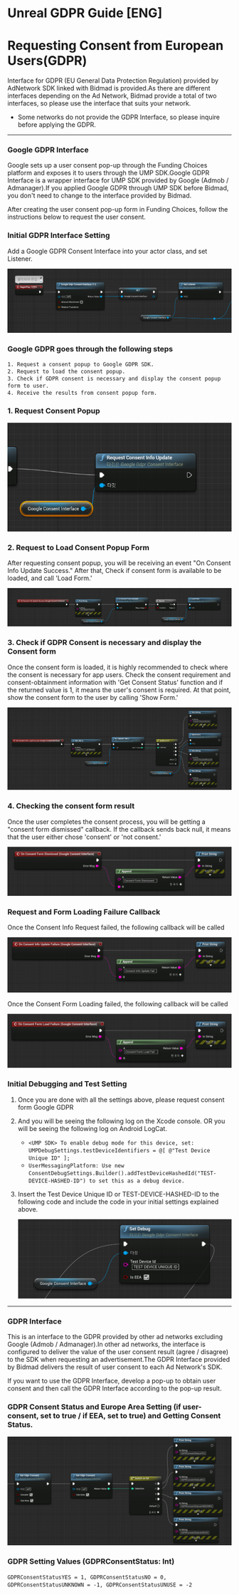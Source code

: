 # Unreal GDPR Guide [ENG]

# **Requesting Consent from European Users(GDPR)**

Interface for GDPR (EU General Data Protection Regulation) provided by AdNetwork SDK linked with Bidmad is provided.As there are different interfaces depending on the Ad Network, Bidmad provide a total of two interfaces, so please use the interface that suits your network.

- Some networks do not provide the GDPR Interface, so please inquire before applying the GDPR.

---

### **Google GDPR Interface**

Google sets up a user consent pop-up through the Funding Choices platform and exposes it to users through the UMP SDK.Google GDPR Interface is a wrapper interface for UMP SDK provided by Google (Admob / Admanager).If you applied Google GDPR through UMP SDK before Bidmad, you don't need to change to the interface provided by Bidmad.

After creating the user consent pop-up form in Funding Choices, follow the instructions below to request the user consent.

### **Initial GDPR Interface Setting**

Add a Google GDPR Consent Interface into your actor class, and set Listener.

![./UnrealGDPRGuide/_2021-04-16__2.42.46.png](./UnrealGDPRGuide/_2021-04-16__2.42.46.png)

### **Google GDPR goes through the following steps**

```
1. Request a consent popup to Google GDPR SDK.
2. Request to load the consent popup.
3. Check if GDPR consent is necessary and display the consent popup form to user.
4. Receive the results from consent popup form.
```

### **1. Request Consent Popup**

![./UnrealGDPRGuide/_2021-04-16__2.46.14.png](./UnrealGDPRGuide/_2021-04-16__2.46.14.png)

### **2. Request to Load Consent Popup Form**

After requesting consent popup, you will be receiving an event "On Consent Info Update Success." After that, Check if consent form is available to be loaded, and call 'Load Form.'

![./UnrealGDPRGuide/_2021-04-16__2.47.45.png](./UnrealGDPRGuide/_2021-04-16__2.47.45.png)

### **3. Check if GDPR Consent is necessary and display the Consent form**

Once the consent form is loaded, it is highly recommended to check where the consent is necessary for app users. Check the consent requirement and consent-obtainment information with 'Get Consent Status' function and if the returned value is 1, it means the user's consent is required. At that point, show the consent form to the user by calling 'Show Form.'

![./UnrealGDPRGuide/_2021-04-16__3.24.39.png](./UnrealGDPRGuide/_2021-04-16__3.24.39.png)

### **4. Checking the consent form result**

Once the user completes the consent process, you will be getting a "consent form dismissed" callback. If the callback sends back null, it means that the user either chose 'consent' or 'not consent.'

![./UnrealGDPRGuide/_2021-04-16__3.31.47.png](./UnrealGDPRGuide/_2021-04-16__3.31.47.png)

### **Request and Form Loading Failure Callback**

Once the Consent Info Request failed, the following callback will be called

![./UnrealGDPRGuide/_2021-04-16__3.34.31.png](./UnrealGDPRGuide/_2021-04-16__3.34.31.png)

Once the Consent Form Loading failed, the following callback will be called

![./UnrealGDPRGuide/_2021-04-16__3.35.09.png](./UnrealGDPRGuide/_2021-04-16__3.35.09.png)

### **Initial Debugging and Test Setting**

1. Once you are done with all the settings above, please request consent form Google GDPR
2. And you will be seeing the following log on the Xcode console. OR you will be seeing the following log on Android LogCat.
    - `<UMP SDK> To enable debug mode for this device, set: UMPDebugSettings.testDeviceIdentifiers = @[ @"Test Device Unique ID" ];`
    - `UserMessagingPlatform: Use new ConsentDebugSettings.Builder().addTestDeviceHashedId("TEST-DEVICE-HASHED-ID") to set this as a debug device.`
3. Insert the Test Device Unique ID or TEST-DEVICE-HASHED-ID to the following code and include the code in your initial settings explained above.

    ![./UnrealGDPRGuide/_2021-04-16__3.38.59.png](./UnrealGDPRGuide/_2021-04-16__3.38.59.png)

---

### **GDPR Interface**

This is an interface to the GDPR provided by other ad networks excluding Google (Admob / Admanager).In other ad networks, the interface is configured to deliver the value of the user consent result (agree / disagree) to the SDK when requesting an advertisement.The GDPR Interface provided by Bidmad delivers the result of user consent to each Ad Network's SDK.

If you want to use the GDPR Interface, develop a pop-up to obtain user consent and then call the GDPR Interface according to the pop-up result.

### **GDPR Consent Status and Europe Area Setting (if user-consent, set to true / if EEA, set to true) and Getting Consent Status.**

![./UnrealGDPRGuide/_2021-04-16__3.57.34.png](./UnrealGDPRGuide/_2021-04-16__3.57.34.png)

### **GDPR Setting Values (GDPRConsentStatus: Int)**

`GDPRConsentStatusYES = 1,
GDPRConsentStatusNO = 0,
GDPRConsentStatusUNKNOWN = -1,
GDPRConsentStatusUNUSE = -2`
